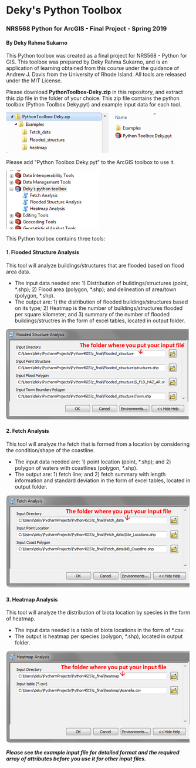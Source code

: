 # Deky's Python Toolbox
### NRS568 Python for ArcGIS - Final Project - Spring 2019
#### By Deky Rahma Sukarno
This Python toolbox was created as a final project for NRS568 - Python for GIS. This toolbox was prepared by Deky Rahma Sukarno, and is an application of learning obtained from this course under the guidance of Andrew J. Davis from  the University of Rhode Island. All tools are released under the MIT License.

Please download **PythonToolbox-Deky.zip** in this repository, and extract this zip file in the folder of your choice. This zip file contains the python toolbox (Python Toolbox Deky.pyt) and example input data for each tool.

![Banner Image](/image/Picture1.png?raw=true)

Please add "Python Toolbox Deky.pyt" to the ArcGIS toolbox to use it.

![Banner Image](/image/Picture2.png?raw=true)

This Python toolbox contains three tools:

#### 1. Flooded Structure Analysis
This tool will analyze buildings/structures that are flooded based on flood area data.
- The input data needed are: 1) Distribution of buildings/structures (point, *.shp); 2) Flood area (polygon, *.shp); and delineation of area/town (polygon, *.shp).
- The output are: 1) the distribution of flooded buildings/structures based on its type; 2) Heatmap is the number of buildings/structures flooded per square kilometer; and 3) summary of the number of flooded buildings/structres in the form of excel tables, located in output folder.

<img src="https://github.com/deqiu1st/Python-Toolbox/blob/master/image/Picture3.png" width="500">

#### 2. Fetch Analysis
This tool will analyze the fetch that is formed from a location by considering the condition/shape of the coastline.
- The input data needed are: 1) point location (point, *.shp); and 2) polygon of waters with coastlines (polygon, *.shp).
- The output are: 1) fetch line; and 2) fetch summary with length information and standard deviation in the form of excel tables, located in output folder.

<img src="https://github.com/deqiu1st/Python-Toolbox/blob/master/image/Picture4.png" width="500">

#### 3. Heatmap Analysis
This tool will analyze the distribution of biota location by species in the form of heatmap.
- The input data needed is a table of biota locations in the form of *.csv.
- The output is heatmap per species (polygon, *.shp), located in output folder.

<img src="https://github.com/deqiu1st/Python-Toolbox/blob/master/image/Picture5.png" width="500">


***Please see the example input file for detailed format and the required array of attributes before you use it for other input files.***
